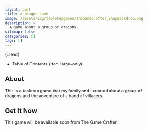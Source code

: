 ```yaml
---
layout: post
title: A Dragon Game
image: /assets/img/tabletopgames/TheGameCrafter_ShopBackdrop.png
description: >
  A game about a group of dragons.
sitemap: false
categories: []
tags: []
---
```


{:.lead}

- Table of Contents
{:toc .large-only}

## About

This is a tabletop game that my family and I created about a group of dragons and the adventure of a band of villagers.

## Get It Now

This game will be available soon from The Game Crafter.

 